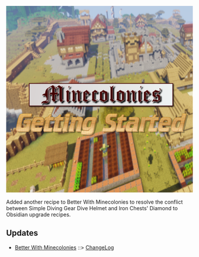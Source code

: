 ![MCGS LOGO](https://github.com/kreezxil/kreezcraft.com/blob/master/mcgs%20logo.png)

Added another recipe to Better With Minecolonies to resolve the conflict between Simple Diving Gear Dive Helmet and Iron Chests' Diamond to Obsidian upgrade recipes.

## Updates
- [Better With Minecolonies](https://www.curseforge.com/minecraft/mc-mods/better-with-minecolonies) ::> [ChangeLog](https://www.curseforge.com/minecraft/mc-mods/better-with-minecolonies/files/2801924)
